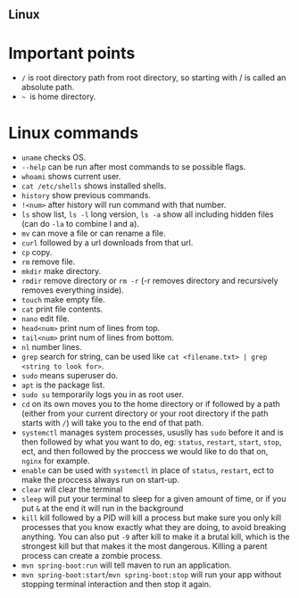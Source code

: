 ## Linux

# Important points
- `/` is root directory path from root directory, so starting with / is called an absolute path.
- `~ `is home directory.

# Linux commands
- `uname` checks OS.
- `--help` can be run after most commands to se possible flags.
- `whoami` shows current user.
- `cat /etc/shells` shows installed shells.
- `history` show previous commands.
- `!<num>` after history will run command with that number.
- `ls` show list, `ls -l` long version, `ls -a` show all including hidden files (can do `-la` to combine l and a).
- `mv` can move a file or can rename a file.
- `curl` followed by a url downloads from that url.
- `cp` copy.
- `rm` remove file.
- `mkdir` make directory.
- `rmdir` remove directory or `rm -r` (-r removes directory and recursively removes everything inside).
- `touch` make empty file.
- `cat` print file contents.
- `nano` edit file.
- `head<num>` print num of lines from top.
- `tail<num>` print num of lines from bottom.
- `nl` number lines.
- `grep` search for string, can be used like `cat <filename.txt> | grep <string to look for>`.
- `sudo` means superuser do.
- `apt` is the package list.
- `sudo su` temporarily logs you in as root user.
- `cd` on its own moves you to the home directory or if followed by a path (either from your current directory or your root directory if the path starts with `/`) will take you to the end of that path.
- `systemctl` manages system processes, ususlly has `sudo` before it and is then followed by what you want to do, eg: `status`, `restart`, `start`, `stop`, ect, and then followed by the proccess we would like to do that on, `nginx` for example.
- `enable` can be used with `systemctl` in place of `status`, `restart`, ect to make the proccess always run on start-up.
- `clear` will clear the terminal
- `sleep` will put your terminal to sleep for a given amount of time, or if you put `&` at the end it will run in the background
- `kill` kill followed by a PID will kill a process but make sure you only kill processes that you know exactly what they are doing, to avoid breaking anything. You can also put `-9` after kill to make it a brutal kill, which is the strongest kill but that makes it the most dangerous. Killing a parent process can create a zombie process.
- `mvn spring-boot:run` will tell maven to run an application.
- `mvn spring-boot:start`/`mvn spring-boot:stop` will run your app without stopping terminal interaction and then stop it again.